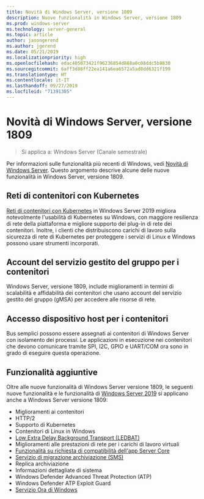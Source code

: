 ```yaml
---
title: Novità di Windows Server, versione 1809
description: Nuove funzionalità in Windows Server, versione 1809
ms.prod: windows-server
ms.technology: server-general
ms.topic: article
author: jasongerend
ms.author: jgerend
ms.date: 05/21/2019
ms.localizationpriority: high
ms.openlocfilehash: edac405073421f96236854d888a0c08ddc5b8830
ms.sourcegitcommit: 6aff3d88ff22ea141a6ea6572a5ad8dd6321f199
ms.translationtype: HT
ms.contentlocale: it-IT
ms.lasthandoff: 09/27/2019
ms.locfileid: "71391305"
---
```

# <a name="whats-new-in-windows-server-version-1809"></a>Novità di Windows Server, versione 1809

>Si applica a: Windows Server (Canale semestrale)

Per informazioni sulle funzionalità più recenti di Windows, vedi [Novità di Windows Server](whats-new-in-windows-server.md). Questo argomento descrive alcune delle nuove funzionalità in Windows Server, versione 1809.

## <a name="container-networking-with-kubernetes"></a>Reti di contenitori con Kubernetes

[Reti di contenitori con Kubernetes](https://docs.microsoft.com/windows-server/networking/sdn/technologies/containers/container-networking-overview) in Windows Server 2019 migliora notevolmente l'usabilità di Kubernetes su Windows, con maggiore resilienza di rete della piattaforma e migliore supporto dei plug-in di rete dei contenitori. Inoltre, i clienti che distribuiscono carichi di lavoro sulla sicurezza di rete di Kubernetes per proteggere i servizi di Linux e Windows possono usare strumenti incorporati.

## <a name="group-managed-service-accounts-for-containers"></a>Account del servizio gestito del gruppo per i contenitori

Windows Server, versione 1809, include miglioramenti in termini di scalabilità e affidabilità dei contenitori che usano account del servizio gestito del gruppo (gMSA) per accedere alle risorse di rete. 

## <a name="host-device-access-for-containers"></a>Accesso dispositivo host per i contenitori

Bus semplici possono essere assegnati ai contenitori di Windows Server con isolamento dei processi. Le applicazioni in esecuzione nei contenitori che devono comunicare tramite SPI, I2C, GPIO e UART/COM ora sono in grado di eseguire questa operazione.

## <a name="additional-features"></a>Funzionalità aggiuntive
Oltre alle nuove funzionalità di Windows Server versione 1809, le seguenti nuove funzionalità e le funzionalità di [Windows Server 2019](../get-started-19/get-started-19.md) si applicano anche a Windows Server versione 1809:

* Miglioramenti ai contenitori
* HTTP/2
* Supporto di Kubernetes
* Contenitori di Linux in Windows
* [Low Extra Delay Background Transport (LEDBAT)](https://blogs.technet.microsoft.com/networking/2018/07/25/ledbat/)
* Miglioramenti alle prestazioni di rete per i carichi di lavoro virtuali
* [Funzionalità su richiesta di compatibilità dell'app Server Core](https://docs.microsoft.com/windows-server/get-started-19/install-fod-19)
* [Servizio di migrazione archiviazione (SMS)](../storage/whats-new-in-storage.md#storage-spaces-direct)
* Replica archiviazione
* Informazioni dettagliate di sistema 
* Windows Defender Advanced Threat Protection (ATP)
* Windows Defender ATP Exploit Guard
* [Servizio Ora di Windows](https://docs.microsoft.com/windows-server/networking/windows-time-service/insider-preview)

